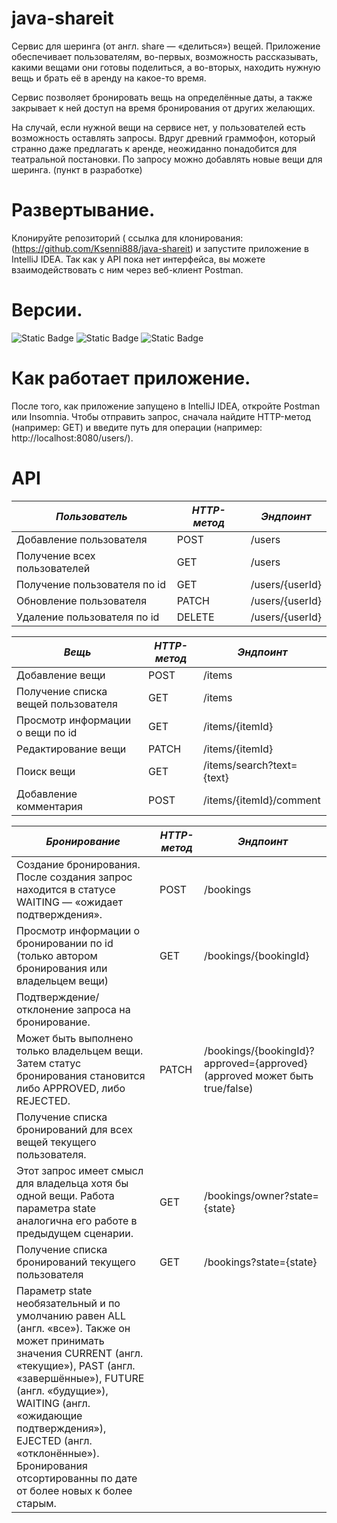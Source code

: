 # java-shareit
Cервис для шеринга (от англ. share — «делиться») вещей. Приложение обеспечивает пользователям, во-первых, возможность рассказывать, какими вещами они готовы поделиться, а во-вторых, находить нужную вещь и брать её в аренду на какое-то время. 

Сервис позволяет бронировать вещь на определённые даты, а также закрывает к ней доступ на время бронирования от других желающих.    

На случай, если нужной вещи на сервисе нет, у пользователей есть возможность оставлять запросы. Вдруг древний граммофон, который странно даже предлагать к аренде, неожиданно понадобится для театральной постановки. По запросу можно добавлять новые вещи для шеринга. (пункт в разработке)

# Развертывание.
Клонируйте репозиторий ( ссылка для клонирования: (https://github.com/Ksenni888/java-shareit) и запустите приложение в IntelliJ IDEA. Так как у API пока нет интерфейса, вы можете взаимодействовать с ним через веб-клиент Postman.

# Версии.
![Static Badge](https://img.shields.io/badge/11.0.18%20-%20green?label=java%20version)
![Static Badge](https://img.shields.io/badge/2.7.14%20-%20green?label=org.springframework.boot)
![Static Badge](https://img.shields.io/badge/1.18.20%20-%20green?label=lombok)

# Как работает приложение.
После того, как приложение запущено в IntelliJ IDEA, откройте Postman или Insomnia. Чтобы отправить запрос, сначала найдите HTTP-метод (например: GET) и введите путь для операции (например: http://localhost:8080/users/).

# API

|*Пользователь*         | *HTTP-метод* | *Эндпоинт* |
|-|--------|---|
| Добавление пользователя | POST | /users |
| Получение всех пользователей | GET | /users |
| Получение пользователя по id | GET | /users/{userId} |
| Обновление пользователя| PATCH | /users/{userId} |
| Удаление пользователя по id | DELETE | /users/{userId} |


|*Вещь*         | *HTTP-метод* | *Эндпоинт* |
|-|--------|---|
| Добавление вещи | POST | /items |
| Получение списка вещей пользователя | GET | /items |
| Просмотр информации о вещи по id | GET | /items/{itemId} |
| Редактирование вещи | PATCH | /items/{itemId} |
| Поиск вещи | GET | /items/search?text={text} |
| Добавление комментария | POST | /items/{itemId}/comment |


|*Бронирование*         | *HTTP-метод* | *Эндпоинт* |
|-|--------|---|
| Создание бронирования. После создания запрос находится в статусе WAITING — «ожидает подтверждения». | POST | /bookings |
| Просмотр информации о бронировании по id (только автором бронирования или владельцем вещи) | GET | /bookings/{bookingId} |
| Подтверждение/отклонение запроса на бронирование.    
Может быть выполнено только владельцем вещи. Затем статус бронирования становится либо APPROVED, либо REJECTED. | PATCH | /bookings/{bookingId}?approved={approved} (approved может быть true/false) |
| Получение списка бронирований для всех вещей текущего пользователя.    
Этот запрос имеет смысл для владельца хотя бы одной вещи. Работа параметра state аналогична его работе в предыдущем сценарии. | GET | /bookings/owner?state={state} |
| Получение списка бронирований текущего пользователя | GET | /bookings?state={state}    
Параметр state необязательный и по умолчанию равен ALL (англ. «все»). Также он может принимать значения CURRENT (англ. «текущие»), PAST (англ. «завершённые»), FUTURE (англ. «будущие»), WAITING (англ. «ожидающие подтверждения»), EJECTED (англ. «отклонённые»). Бронирования отсортированны по дате от более новых к более старым. |



#



